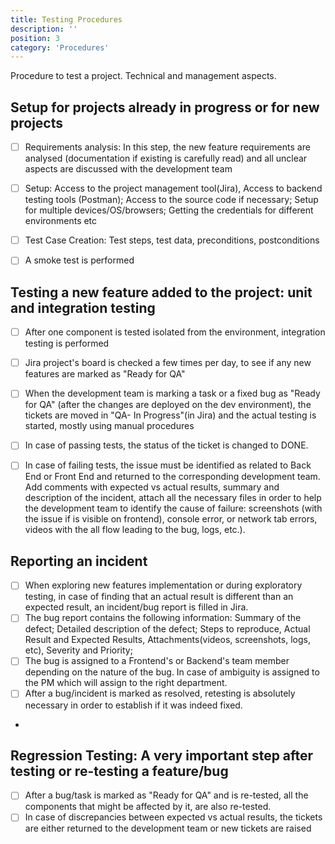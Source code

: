 ```yaml
---
title: Testing Procedures
description: ''
position: 3
category: 'Procedures'
---
```


Procedure to test a project. Technical and management aspects.

## Setup for projects already in progress or for new projects
- [ ] Requirements analysis: In this step, the new feature requirements are analysed (documentation if existing is carefully read) and all unclear aspects are discussed with the development team
- [ ] Setup: Access to the project management tool(Jira), Access to backend testing tools (Postman); Access to the source code if necessary;  Setup for multiple devices/OS/browsers; Getting the credentials for different environments etc
- [ ] Test Case Creation: Test steps, test data, preconditions, postconditions
- [ ] A smoke test is performed


## Testing a new feature added to the project: unit and integration testing 
- [ ] After one component is tested isolated from the environment, integration testing is performed
- [ ] Jira project's board is checked a few times per day, to see if any new features are marked as "Ready for QA"
- [ ] When the development team is marking a task or a fixed bug as "Ready for QA" (after the changes are deployed on the dev environment), the tickets are moved in "QA- In Progress"(in Jira) and the actual testing is started, mostly using manual procedures
- [ ] In case of passing tests, the status of the ticket is changed to DONE.
- [ ] In case of failing tests, the issue must be identified as related to Back End or Front End and returned to the corresponding development team. Add comments with expected vs actual results, summary and description of the incident, attach all the necessary files in order to help the development team to identify the cause of failure: screenshots (with the issue if is visible on frontend), console error, or network tab errors, videos with the all flow leading to the bug, logs, etc.). 


## Reporting an incident
- [ ] When exploring new features implementation or during exploratory testing, in case of finding that an actual result is different than an expected result, an incident/bug report is filled in Jira.
- [ ] The bug report contains the following information: Summary of the defect;  Detailed description of the defect; Steps to reproduce, Actual Result and Expected Results, Attachments(videos, screenshots, logs, etc), Severity and Priority;  
- [ ] The bug is assigned to a Frontend's or Backend's team member depending on the nature of the bug. In case of ambiguity is assigned to the PM which will assign to the right department.
- [ ] After a bug/incident is marked as resolved, retesting is absolutely necessary in order to establish if it was indeed fixed.
- 

## Regression Testing: A very important step after testing or re-testing a feature/bug 
- [ ] After a bug/task is marked as "Ready for QA" and is re-tested, all the components that might be affected by it, are also re-tested. 
- [ ] In case of discrepancies between expected vs actual results, the tickets are either returned to the development team or new tickets are raised 